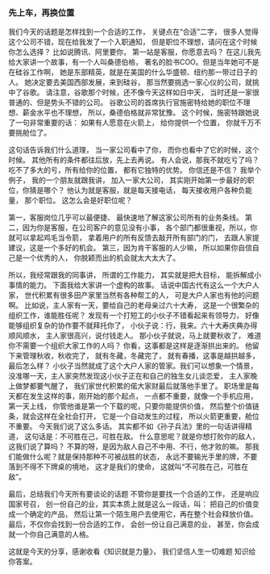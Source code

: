 ### 先上车，再换位置
我们今天的话题是怎样找到一个合适的工作，
关键点在“合适”二字，
很多人觉得这个公司不错，现在给我发了一个入职通知，
但是职位不理想，请问在这个时候你怎么选择？
比如说腾讯、阿里要你，
第一站是客服，你愿意去吗？
在这儿我先给大家讲一个故事，有一个人叫桑德伯格，
著名的脸书COO。但是当年她可不是在硅谷工作啊，
她是东部精英，就是在美国的什么华盛顿、纽约那一带过日子的人。
她决定要去美国西部发展，来到硅谷，
那当然要挑选一家心仪的公司，就挑中了谷歌。
请注意，谷歌那个时候，还不像今天这样如日中天，
当时还是一家很普通的、但是势头不错的公司。
谷歌公司的首席执行官施密特给她的职位不理想、薪金水平也不理想，
所以，桑德伯格就非常犹豫。
这个时候，施密特跟她说了一句非常重要的话：
如果有人愿意在火箭上，
给你提供一个位置，
你就千万不要挑舱位了。

这句话告诉我们什么道理，
当一家公司看中了你，
而你也看中了它的时候，这个时候。
其他所有的条件都往后放，先上去再说。
有人会说，那我不就吃亏了吗？
吃不了多大的亏，所有给你的位置，
都有它独特的优势。
你信还是不信？
我举个例子，
我的一个朋友就跟我讲，
加入一家大公司，
其实刚开始第一步最好的职位，你猜是哪个？
他认为就是客服，就是每天接电话，
每天接收用户各种负能量，
那个职位。
这怎么会是好职位呢？

第一，客服岗位几乎可以最便捷、
最快速地了解这家公司所有的业务条线。
第二，因为你是客服，在公司客户的意见没有小事，
各个部门都很重视，所以，你就可以拿起鸡毛当令箭，
拿着用户的所有反馈去敲开所有部门的门，
去跟人家提建议，这是一个多好的机会。
第三，因为肯干客服的人少嘛，
所以如果你自信自己是一个优秀的人，
你脱颖而出的机会就太大太大了。

所以，我经常跟我的同事讲，
所谓的工作能力，
其实就是把大目标，
能拆解成小事情的能力。
下面我给大家讲一个虚构的故事。
话说中国古代有这么一个大户人家，
世代积累有很多田产家里当然有各种帮工的人，
可是大户人家也有他的问题啊。
比如说，主人家有一天，要给自己的老母亲过六十大寿，
这是一个很繁杂的组织工作，谁能胜任呢？
发现有一个打短工的小伙子不错看起来有领导力，
好像能够组织复杂的协作要不就拜托你了，
小伙子说：行，我来。六十大寿庆典办得顺风顺水，
主人家很高兴，说付钱走人。
那小伙子就说，马上就要秋收了，
难道你不需要一个组织大家工作的人吗？
你看，这事都是这样是逐渐拱出来的。
他留下来管理秋收，秋收完了，
就有冬藏，冬藏完了，
就有春播，这事是越拱越多，
最后怎么样？
小伙子当然就成了这个大户人家的管家。我们可以想象一个情景，
没准哪一天，主人家突然发现这小伙子正在和自己的独生女儿谈恋爱，
主人家晚上做梦都要气醒了，
我们家世代积累的偌大家财最后就落他手里了。
职场里是每天都在发生这样的事，刚开始的那个起点，
一点都不重要，就像一个手机应用，第一天上线，
你管他谁是第一个下载的呢，只要你能提供价值，
然后整个价值链条，就会这样在全社会打开，
它是一个自动发生的过程，
所以火箭更重要，舱位不重要。
今天我们说了这么多话。
其实都不如《孙子兵法》里的一句话讲得精道，
这句话是：不可胜在己，可胜在敌。
什么意思呢？就是你想打败你的敌人，这我们说了算吗？
不算的呀，是因为敌人自己不中用、不行，他才败的嘛。
那我们能做什么呢？就是保持那种不可被战胜的状态，
永远不要输光手里的牌，不要落到不得不下牌桌的境地，
这才是我们的使命，
这就叫“不可胜在己，可胜在敌”。

最后，总结我们今天所有要谈论的话题
不管你是要找一个合适的工作，
还是响应国家号召，
创一份自己的业，其实本质上就是这么一段话，叫：
把自己的价值变成一个确定的产品，
然后让第一个陌生用户去使用它，再在整个社会释放价值。
最后，不仅你会找到一份合适的工作，
会创一份让自己满意的业，
甚至，你会成就一个你自己满意的人格。

这就是今天的分享，感谢收看《知识就是力量》，
我们坚信人生一切难题 知识给你答案。